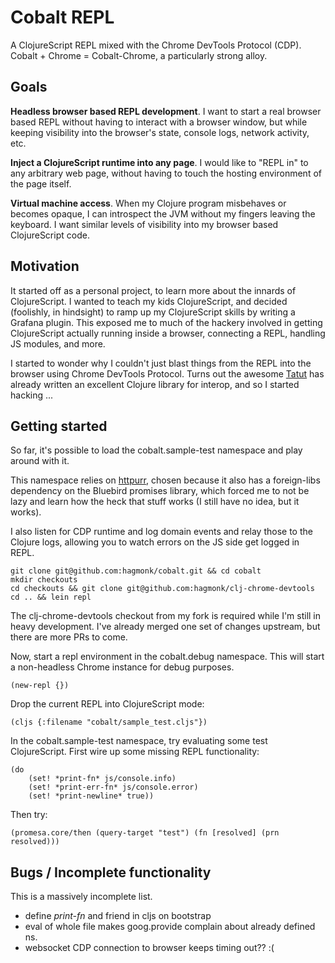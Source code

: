 
# Cobalt REPL

A ClojureScript REPL mixed with the Chrome DevTools Protocol (CDP). 
Cobalt + Chrome = Cobalt-Chrome, a particularly strong alloy.

## Goals

**Headless browser based REPL development**. I want to start a real browser based REPL 
without having to interact with a browser window, but while keeping visibility into the
browser's state, console logs, network activity, etc. 

**Inject a ClojureScript runtime into any page**. I would like to "REPL in" to any arbitrary web 
page, without having to touch the hosting environment of the page itself.

**Virtual machine access**. When my Clojure program misbehaves or becomes opaque, I can
introspect the JVM without my fingers leaving the keyboard. I want similar levels of
visibility into my browser based ClojureScript code.

## Motivation

It started off as a personal project, to learn more about the innards of ClojureScript.
I wanted to teach my kids ClojureScript, and decided (foolishly, in hindsight) to 
ramp up my ClojureScript skills by writing a Grafana plugin. This exposed me to much of the
hackery involved in getting ClojureScript actually running inside a browser, connecting a 
REPL, handling JS modules, and more.

I started to wonder why I couldn't just blast things from the REPL into the browser using
Chrome DevTools Protocol. Turns out the awesome [Tatut](https://github.com/tatut) has
already written an excellent Clojure library for interop, and so I started hacking ...

## Getting started

So far, it's possible to load the cobalt.sample-test namespace and play around with it.

This namespace relies on [httpurr](https://github.com/funcool/httpurr), chosen because
it also has a foreign-libs dependency on the Bluebird promises library, which forced me
to not be lazy and learn how the heck that stuff works (I still have no idea, but it works). 

I also listen for CDP runtime and log domain events and relay those to the Clojure logs,
allowing you to watch errors on the JS side get logged in REPL.

```
git clone git@github.com:hagmonk/cobalt.git && cd cobalt
mkdir checkouts 
cd checkouts && git clone git@github.com:hagmonk/clj-chrome-devtools
cd .. && lein repl
```

The clj-chrome-devtools checkout from my fork is required while I'm still in heavy 
development. I've already merged one set of changes upstream, but there are more PRs
to come.

Now, start a repl environment in the cobalt.debug namespace. This will start a non-headless
Chrome instance for debug purposes.

```
(new-repl {})
```

Drop the current REPL into ClojureScript mode:

```
(cljs {:filename "cobalt/sample_test.cljs"})
```

In the cobalt.sample-test namespace, try evaluating some test ClojureScript. First wire up
some missing REPL functionality:

```
(do
    (set! *print-fn* js/console.info)
    (set! *print-err-fn* js/console.error)
    (set! *print-newline* true))
```

Then try:

```
(promesa.core/then (query-target "test") (fn [resolved] (prn resolved)))
```

## Bugs / Incomplete functionality

This is a massively incomplete list.

* define *print-fn* and friend in cljs on bootstrap 
* eval of whole file makes goog.provide complain about already defined ns.
* websocket CDP connection to browser keeps timing out?? :(
